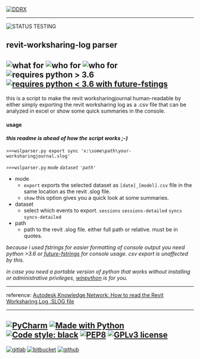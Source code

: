 [![DDRX](https://img.shields.io/badge/DD-RX-333?style=for-the-badge)](https://ddrx.ch)
***
![STATUS TESTING](https://img.shields.io/badge/STATUS-TESTING-orange?style=flat-square&logo=koding&logoColor=white)


## revit-worksharing-log parser

![what for](https://img.shields.io/badge/use_with-Revit-yellow?style=flat-square&logo=ipfs&logoColor=white)
![who for](https://img.shields.io/badge/user-Revit--Support-yellow?style=flat-square&logo=tapas&logoColor=white)
![who for](https://img.shields.io/badge/user-BIM--Manager-yellow?style=flat-square&logo=tapas&logoColor=white)
![requires python > 3.6](https://img.shields.io/badge/requires-python%20%3E3.6-lightgrey?style=flat-square&logo=graphql&logoColor=white)
[![requires python < 3.6 with future-fstings](https://img.shields.io/badge/requires-python%20%3C%203.6%20%2B%20future--fstrings-lightgrey?style=flat-square&logo=graphql&logoColor=white)](https://img.shields.io/badge/requires-python%20%3C%203.6%20%2B%20future--fstrings-lightgrey)
---


this is a script to make the revit worksharingjournal human-readable by either simply exporting the revit worksharing
log as a .csv file that can be analyzed in excel or show some quick summaries in the console.

#### usage
#### **_this readme is ahead of how the script works ;-)_**
`>>>wslparser.py export sync 'x:\some\path\your-worksharingjournal.slog'`

`>>>wslparser.py` _`mode` `dataset` `'path'`_

- mode
  * `export` exports the selected dataset as `[date]_[model].csv` file in the same location as the revit .slog file.
  * `show` this option gives you a quick look at some summaries.
- dataset
  * select which events to export. `sessions` `sessions-detailed` `syncs` `syncs-detailed`
- path
  * path to the revit .slog file. either full path or relative. must be in quotes.

_because i used fstrings for easier formatting of console output you need python >3.6 or [future-fstrings](https://img.shields.io/badge/requires-python%20%3C%203.6%20%2B%20future--fstrings-lightgrey) for console usage.
csv export is unaffected by this._

_in case you need a portable version of python that works without installing or administrative privileges, [winpython](https://winpython.github.io/) is for you._
___
reference: [Autodesk Knowledge Network: How to read the Revit Worksharing Log .SLOG file](https://knowledge.autodesk.com/support/revit-products/troubleshooting/caas/simplecontent/content/how-to-read-the-revit-worksharing-log-slog-file.html)
___
[![PyCharm](https://img.shields.io/badge/IDE-PyCharm-yellowgreen?style=flat-square&logo=jetbrains&logoColor=white)](https://www.jetbrains.com/pycharm/)
[![Made with Python](https://img.shields.io/badge/made%20with-python_3.7.5-yellowgreen.svg?style=flat-square&logo=python&logoColor=white)](https://www.python.org/)
[![Code style: black](https://img.shields.io/badge/code%20style-black-000000.svg?style=flat-square&logo=styled-components&logoColor=white)](https://github.com/psf/black)
[![PEP8](https://img.shields.io/badge/code%20style-pep8-black.svg?style=flat-square&logo=styled-components&logoColor=white)](https://www.python.org/dev/peps/pep-0008/)
[![GPLv3 license](https://img.shields.io/badge/License-GPLv3-blue.svg?style=flat-square&logo=gnu&logoColor=white)](https://www.gnu.org/licenses/gpl-3.0.en.html)
---
[![gitlab](https://img.shields.io/badge/main-gitlab-lightgrey?style=flat-square&logo=GitLab&logoColor=white)](https://git.ddrx.ch/ddrx/revit-worksharingjournal-reader)
[![bitbucket](https://img.shields.io/badge/mirror-bitbucket-lightgrey?style=flat-square&logo=Bitbucket&logoColor=white)](https://bitbucket.org/%7B447fac70-6865-48c1-9f3c-d3f45dea8388%7D/)
[![github](https://img.shields.io/badge/mirror-github-lightgrey?style=flat-square&logo=github&logoColor=white)](https://github.com/dd-rx/rvt-wsl-parser)